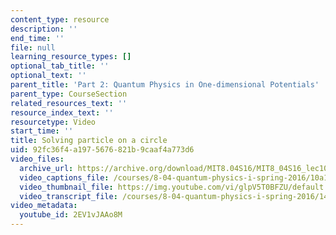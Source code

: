 ```yaml
---
content_type: resource
description: ''
end_time: ''
file: null
learning_resource_types: []
optional_tab_title: ''
optional_text: ''
parent_title: 'Part 2: Quantum Physics in One-dimensional Potentials'
parent_type: CourseSection
related_resources_text: ''
resource_index_text: ''
resourcetype: Video
start_time: ''
title: Solving particle on a circle
uid: 92fc36f4-a197-5676-821b-9caaf4a773d6
video_files:
  archive_url: https://archive.org/download/MIT8.04S16/MIT8_04S16_lec10_s5_300k.mp4
  video_captions_file: /courses/8-04-quantum-physics-i-spring-2016/10a15c008ba052d39201ac10573716d7_2EV1vJAAo8M.vtt
  video_thumbnail_file: https://img.youtube.com/vi/glpV5T0BFZU/default.jpg
  video_transcript_file: /courses/8-04-quantum-physics-i-spring-2016/14bd8ded298c87cfc030f9fe9b2cfbbd_2EV1vJAAo8M.pdf
video_metadata:
  youtube_id: 2EV1vJAAo8M
---
```

